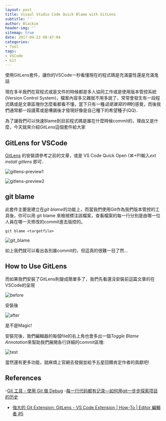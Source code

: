 ```yaml
---
layout: post
title: Visaul Studio Code Quick Blame with GitLens
subtitle: ''
author: Blackie
header-img: ''
sitemap: true
date: 2017-04-22 08:47:04
categories:
- Tool
tags:
- VSCode
- Git
---
```


使用GitLens套件，讓你的VSCode一秒看懂現在的程式碼是充滿靈性還是充滿鬼話

<!-- More -->

現在多半我們在寫程式或是文件的時候都是多人協同工作或是使用版本管控系統(Version Control System)，檔案內容多又雜就不用多說了，常常會發生有一段程式碼或是文章區塊你怎麼看都看不懂，當下只有一種*這是誰寫的啊*的感覺，而後我們通常都一段謾罵或是嘈諷後才發現好像是自己種下的希望種子(QQ)．

為了讓我們可以快速Blame到目前程式碼是誰在什麼時候commit的，理由又是什麼，今天就來介紹*GitLens*這個套件給大家

## GitLens for VSCode ##

[GitLens](https://marketplace.visualstudio.com/items?itemName=eamodio.gitlens) 的安裝請參考之前的文章，或是 VS Code Quick Open (⌘+P)輸入*ext install gitlens* 即可．

![gitlens-preview1](gitlens-preview1.gif)

![gitlens-preview2](gitlens-preview2.gif)

## git blame ##

此套件主要是建立在*git blame*的功能上，而當我們使用Git作為我們版本管控的工具後，你可以用 git blame 來檢視標注該檔案，查看檔案的每一行分別是由哪一位人員在哪一天修改的commit進去版控的。

    git blame <targetfile>

![git_blame](git_blame.png)

如上我們就可以看出各別誰commit的，但這真的很難一目了然...

## How to Use GitLens ##

而如果我們安裝了GitLens則變成簡單多了，我們先看還沒安裝前這篇文章的在VSCode的呈現

![before](before.png)

安裝後

![after](after.png)

是不是Magic! 

安裝完後，我們編輯器的每個file的右上角也會多出一個*Toggle Blame Annotation*來幫助我們展開各行詳細的commit區塊:

![test](test.gif)

當然還有更多功能，就麻煩上官網去發掘並給予五星回饋肯定作者的貢獻吧!

## References ##

-[Git 工具 - 使用 Git 做 Debug](https://git-scm.com/book/zh-tw/v1/Git-%E5%B7%A5%E5%85%B7-%E4%BD%BF%E7%94%A8-Git-%E5%81%9A-Debug)
-[每一行代码都有记录—如何用git一步步探索项目的历史](http://www.cnblogs.com/lanxuezaipiao/p/3552805.html)
- [強大的 Git Extension: GitLens - VS Code Extension | How-To | Editor 編輯者 #5](https://www.youtube.com/watch?v=_uOpqobNzWY)
